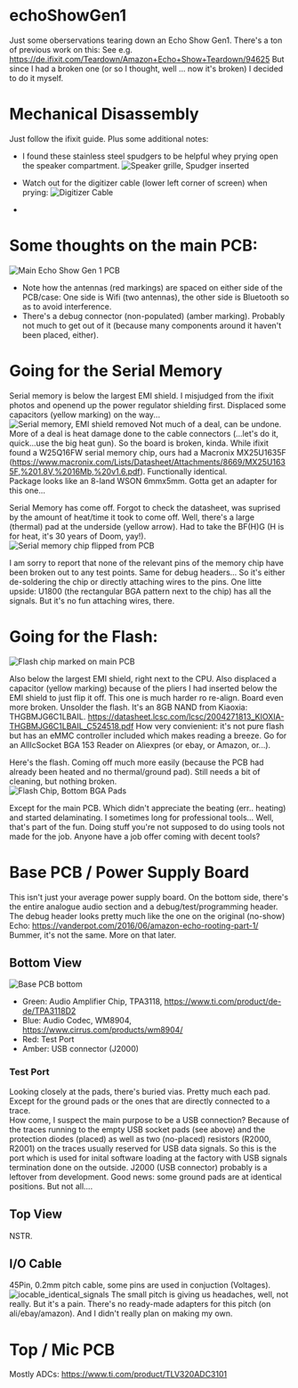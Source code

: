 # echoShowGen1
Just some oberservations tearing down an Echo Show Gen1.
There's a ton of previous work on this: See e.g. https://de.ifixit.com/Teardown/Amazon+Echo+Show+Teardown/94625
But since I had a broken one (or so I thought, well ... now it's broken) I decided to do it myself.

# Mechanical Disassembly
Just follow the ifixit guide. Plus some additional notes:
- I found these stainless steel spudgers to be helpful whey prying open the speaker compartment.
  ![Speaker grille, Spudger inserted](https://github.com/l33tn00b/echoShowGen1/assets/28904067/6f46381f-f5ea-49f2-b12e-3da96eb740ef)
- Watch out for the digitizer cable (lower left corner of screen) when prying:
  ![Digitizer Cable](https://github.com/l33tn00b/echoShowGen1/assets/28904067/15bef5d7-4e69-4231-80c3-e0bff0431a41)

- 
# Some thoughts on the main PCB:
![Main Echo Show Gen 1 PCB](https://github.com/l33tn00b/echoShowGen1/assets/28904067/8982da69-d6fb-40e3-928b-6dfed503c8c9)

- Note how the antennas (red markings) are spaced on either side of the PCB/case: One side is Wifi (two antennas), the other side is Bluetooth so as to avoid interference.
- There's a debug connector (non-populated) (amber marking). Probably not much to get out of it (because many components around it haven't been placed, either).

# Going for the Serial Memory
Serial memory is below the largest EMI shield. 
I misjudged from the ifixit photos and openend up the power regulator shielding first. Displaced some capacitors (yellow marking) on the way...
![Serial memory, EMI shield removed](https://github.com/l33tn00b/echoShowGen1/assets/28904067/97b5b1f9-2a98-48e4-b2a7-d8435c76f359)
Not much of a deal, can be undone. More of a deal is heat damage done to the cable connectors (...let's do it, quick...use the big heat gun). So the board is broken, kinda. 
While ifixit found a W25Q16FW serial memory chip, ours had a Macronix MX25U1635F (https://www.macronix.com/Lists/Datasheet/Attachments/8669/MX25U1635F,%201.8V,%2016Mb,%20v1.6.pdf). Functionally identical.  
Package looks like an 8-land WSON 6mmx5mm. Gotta get an adapter for this one... 

Serial Memory has come off. Forgot to check the datasheet, was suprised by the amount of heat/time it took to come off. Well, there's a large (thermal) pad at the underside (yellow arrow). Had to take the BF(H)G (H is for heat, it's 30 years of Doom, yay!).
![Serial memory chip flipped from PCB](https://github.com/l33tn00b/echoShowGen1/assets/28904067/9f494dee-ff11-464b-a62d-1a441e16aedd)

I am sorry to report that none of the relevant pins of the memory chip have been broken out to any test points. Same for debug headers... So it's either de-soldering the chip or directly attaching wires to the pins. One litte upside: U1800 (the rectangular BGA pattern next to the chip) has all the signals. But it's no fun attaching wires, there.

# Going for the Flash:
![Flash chip marked on main PCB](https://github.com/l33tn00b/echoShowGen1/assets/28904067/e9ffc287-7e69-4c40-8244-eb14e27e107f)

Also below the largest EMI shield, right next to the CPU.
Also displaced a capacitor (yellow marking) because of the pliers I had inserted below the EMI shield to just flip it off. This one is much harder ro re-align. Board even more broken. Unsolder the flash. 
It's an 8GB NAND from Kiaoxia: THGBMJG6C1LBAIL. https://datasheet.lcsc.com/lcsc/2004271813_KIOXIA-THGBMJG6C1LBAIL_C524518.pdf
How very convienient: it's not pure flash but has an eMMC controller included which makes reading a breeze. Go for an AllIcSocket BGA 153 Reader on Aliexpres (or ebay, or Amazon, or...). 

Here's the flash. Coming off much more easily (because the PCB had already been heated and no thermal/ground pad). Still needs a bit of cleaning, but nothing broken.  
![Flash Chip, Bottom BGA Pads](https://github.com/l33tn00b/echoShowGen1/assets/28904067/19ed907c-ee6d-493f-8dbc-27a81267302d)

Except for the main PCB. Which didn't appreciate the beating (err.. heating) and started delaminating.
I sometimes long for professional tools... Well, that's part of the fun. Doing stuff you're not supposed to do using tools not made for the job. Anyone have a job offer coming with decent tools?

# Base PCB / Power Supply Board
This isn't just your average power supply board. On the bottom side, there's the entire analogue audio section and a debug/test/programming header. The debug header looks pretty much like the one on the original (no-show) Echo: https://vanderpot.com/2016/06/amazon-echo-rooting-part-1/ Bummer, it's not the same. More on that later.
## Bottom View
![Base PCB bottom](https://github.com/l33tn00b/echoShowGen1/assets/28904067/b29b3cfc-209c-4fc8-91d8-ccc68e94d195)
- Green: Audio Amplifier Chip, TPA3118, https://www.ti.com/product/de-de/TPA3118D2
- Blue: Audio Codec, WM8904, https://www.cirrus.com/products/wm8904/
- Red: Test Port
- Amber: USB connector (J2000)

### Test Port
Looking closely at the pads, there's buried vias. Pretty much each pad. Except for the ground pads or the ones that are directly connected to a trace.  
How come, I suspect the main purpose to be a USB connection? Because of the traces running to the empty USB socket pads (see above) and the protection diodes (placed) as well as two (no-placed) resistors (R2000, R2001) on the traces usually reserved for USB data signals. 
So this is the port which is used for inital software loading at the factory with USB signals termination done on the outside. J2000 (USB connector) probably is a leftover from development.
Good news: some ground pads are at identical positions. But not all.... 

## Top View
NSTR.

## I/O Cable
45Pin, 0.2mm pitch cable, some pins are used in conjuction (Voltages).
![iocable_identical_signals](https://github.com/l33tn00b/echoShowGen1/assets/28904067/621871f8-82d0-4079-9c62-b7f67a763c2e)
The small pitch is giving us headaches, well, not really. But it's a pain. There's no ready-made adapters for this pitch (on ali/ebay/amazon). And I didn't really plan on making my own.

# Top / Mic PCB
Mostly ADCs: https://www.ti.com/product/TLV320ADC3101



